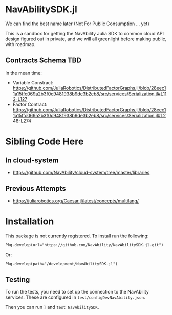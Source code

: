 # NavAbilitySDK.jl
We can find the best name later (Not For Public Consumption ... yet)

This is a sandbox for getting the NavAbility Julia SDK to common cloud API design figured out in private, and we will all greenlight before making public, with roadmap.

## Contracts Schema TBD

In the mean time:
- Variable Constract: https://github.com/JuliaRobotics/DistributedFactorGraphs.jl/blob/28eec11a15ffc069a2b3f0c9481938b9de3b2eb8/src/services/Serialization.jl#L112-L127
- Factor Contract: https://github.com/JuliaRobotics/DistributedFactorGraphs.jl/blob/28eec11a15ffc069a2b3f0c9481938b9de3b2eb8/src/services/Serialization.jl#L248-L274

# Sibling Code Here

## In cloud-system

- https://github.com/NavAbility/cloud-system/tree/master/libraries

## Previous Attempts

- https://juliarobotics.org/Caesar.jl/latest/concepts/multilang/

# Installation

This package is not currently registered. To install run the following:

```Pkg.develop(url="https://github.com/NavAbility/NavAbilitySDK.jl.git")```

Or:

```Pkg.develop(path="/development/NavAbilitySDK.jl")```
## Testing

To run the tests, you need to set up the connection to the NavAbility services. These are configured in `test/configDevNavAbility.json`.

Then you can run `]` and `test NavAbilitySDK`.

